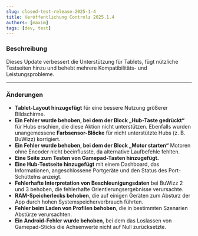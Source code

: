 ```yaml
---
slug: closed-test-release-2025-1-4
title: Veröffentlichung Controlz 2025.1.4
authors: [maxim]
tags: [dev, test]
---
```


### Beschreibung

Dieses Update verbessert die Unterstützung für Tablets, fügt nützliche Testseiten hinzu und behebt mehrere Kompatibilitäts- und Leistungsprobleme.

<!-- truncate -->
---

### Änderungen

- **Tablet-Layout hinzugefügt** für eine bessere Nutzung größerer Bildschirme.
- **Ein Fehler wurde behoben, bei dem der Block „Hub-Taste gedrückt“** für Hubs erschien, die diese Aktion nicht unterstützen. Ebenfalls wurden unangemessene **Farbsensor-Blöcke** für nicht unterstützte Hubs (z. B. BuWizz) korrigiert.
- **Ein Fehler wurde behoben, bei dem der Block „Motor starten“** Motoren ohne Encoder nicht beeinflusste, da alternative Laufbefehle fehlten.
- **Eine Seite zum Testen von Gamepad-Tasten hinzugefügt.**
- **Eine Hub-Testseite hinzugefügt** mit einem Dashboard, das Informationen, angeschlossene Portgeräte und den Status des Port-Schüttelns anzeigt.
- **Fehlerhafte Interpretation von Beschleunigungsdaten** bei BuWizz 2 und 3 behoben, die fehlerhafte Orientierungsergebnisse verursachte.
- **RAM-Speicherlecks behoben**, die auf einigen Geräten zum Absturz der App durch hohen Systemspeicherverbrauch führten.
- **Fehler beim Laden von Profilen behoben**, die in bestimmten Szenarien Abstürze verursachten.
- **Ein Android-Fehler wurde behoben**, bei dem das Loslassen von Gamepad-Sticks die Achsenwerte nicht auf Null zurücksetzte.